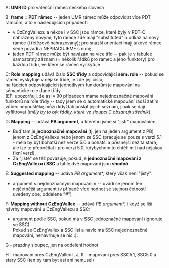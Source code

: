A: **UMR ID** pro valenční rámec českého slovesa 

B: **frame = PDT rámec** -- jeden UMR rámec může odpovídat více PDT rámcům, a to v následujících případech
-  v CzEngVallexu a někde i v SSC jsou rámce, které byly v PDT-C nahrazeny novými; tyto rámce zde mají "substituted" a odkaz na nový rámec (i řetězově nahrazovaný); pro snazší orientaci mají takové rámce šedé pozadí a NEPRACUJEME s nimi;
-  jeden PDT rámec může být navázán na více tříd -- pak je v tabulce samostatný záznam  (= několik řádků pro ramec a jeho funktory) pro každou třídu, ve které se rámec vyskytuje

C: **Role mapping** udává číslo **SSC třídy** a odpovídající **sém. role** -- pokud se rámec vyskytuje v nějake třídě, je zde její číslo;  
na řádcích odpovídajících jednotlivým funktorům je mapování na sémantické role dané třídy   
(EF: upozorňuji, že asi v 90 případech máme nejednoznačné mapování funktorů na role třídy -- tady jsem se o automatické mapování radši zatím vůbec nepouštěla; můžu kdyžtak poslat jejich seznam, jinak se daji vyfiltrovat (_měly by to být řádky, které ve sloupci C obsahují středník_)

D: **Mapping** -- udává **PB argument**, u kterého jsme si "jisti" mapováním: 
- Buď tam je **jednoznačné mapování** (tj. jen na jeden argument z PB) jenom z CzEngVallexu nebo jenom ze SSC (pracuje se pouze s verzi 5.1 - měla by být bohatší než verze 5.0 a bohatší a přesnější než ta stará, ale lze to přepočítat i pro verzi 5.0, kdybychom to chtěli mít nad nějakou fixní verzí). 
- Za "jisté" se též povazuje, pokud je **jednoznačné mapování z CzEngVallexu i SSC** a tahle dvě mapování jsou **shodná**. 

E: **Suggested mapping** -- udává *PB argument**, který však není "jistý":
- argument s nejdnoznačným mapováním -- uvádí se jenom ten nejčetnější argument (v případě více hodnot se stejnou četností uvedeny obe, oddelene "#")

F: **Mapping without CzEngVallex** -- udává *PB argument**, i když se liší návrhy mapování u CzEngVallexu a SSC:
- argument podle SSC, pokud má v SSC jednoznačné mapování (ignoruje se SSC)   
Pokud se CzEngVallex a SSC lisi a navíc má SSC nejednoznačné mapování, nenavrhuje se nic :).

G - prazdny sloupec, jen na oddeleni hodnot

H - mapovani pres CzEngVallex
I, J, K - mapovani pres SSC5.1, SSC5.0 a stary SSC (ten by tam byt asi ani nemusel)

